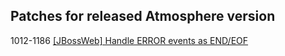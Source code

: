 ## Patches for released Atmosphere version

1012-1186 [[JBossWeb] Handle ERROR events as END/EOF](https://github.com/Atmosphere/atmosphere/issues/1186)

